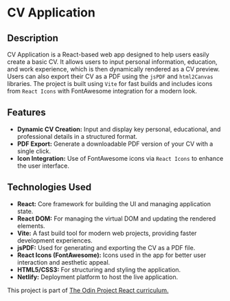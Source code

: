 # CV Application

## Description
CV Application is a React-based web app designed to help users easily create a basic CV. It allows users to input personal information, education, and work experience, which is then dynamically rendered as a CV preview. Users can also export their CV as a PDF using the `jsPDF` and `html2Canvas` libraries. The project is built using `Vite` for fast builds and includes icons from `React Icons` with FontAwesome integration for a modern look.

## Features
- **Dynamic CV Creation:** Input and display key personal, educational, and professional details in a structured format.
- **PDF Export:** Generate a downloadable PDF version of your CV with a single click.
- **Icon Integration:** Use of FontAwesome icons via `React Icons` to enhance the user interface.
  
## Technologies Used
- **React:** Core framework for building the UI and managing application state.
- **React DOM:** For managing the virtual DOM and updating the rendered elements.
- **Vite:** A fast build tool for modern web projects, providing faster development experiences.
- **jsPDF:** Used for generating and exporting the CV as a PDF file.
- **React Icons (FontAwesome):** Icons used in the app for better user interaction and aesthetic appeal.
- **HTML5/CSS3:** For structuring and styling the application.
- **Netlify:** Deployment platform to host the live application.

This project is part of [The Odin Project React curriculum.](https://www.theodinproject.com/lessons/node-path-react-new-cv-application)
